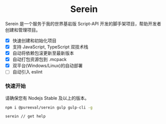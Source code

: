 # <center>Serein</center>

Serein 是一个服务于我的世界基岩版 Script-API 开发的脚手架项目，帮助开发者创建和管理项目。

- [x] 快速创建和初始化项目
- [x] 支持 JavaScript, TypeScript 双技术栈
- [x] 自动将依赖包滚更新至最新版本
- [x] 自动打包资源包到 .mcpack
- [x] 双平台(Windows/Linux)的自动部署
- [ ] 自动引入 eslint

### 快速开始

请确保您有 Nodejs Stable 及以上的版本。

```bash
npm i @pureeval/serein gulp gulp-cli -g

serein // get help
```
